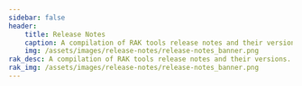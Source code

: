 ```yaml
---
sidebar: false
header:
    title: Release Notes
    caption: A compilation of RAK tools release notes and their versions.
    img: /assets/images/release-notes/release-notes_banner.png
rak_desc: A compilation of RAK tools release notes and their versions.
rak_img: /assets/images/release-notes/release-notes_banner.png
---
```


<rk-categories/>

<rk-certification-newsletter/>
